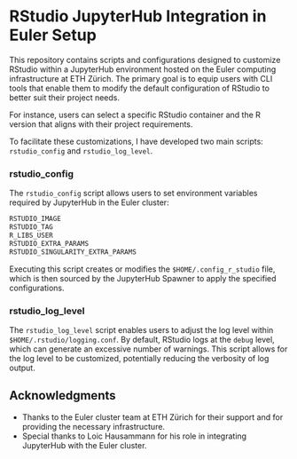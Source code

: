 # RStudio JupyterHub Integration in Euler Setup

This repository contains scripts and configurations designed to customize RStudio within a JupyterHub environment hosted on the Euler computing infrastructure at ETH Zürich. The primary goal is to equip users with CLI tools that enable them to modify the default configuration of RStudio to better suit their project needs.

For instance, users can select a specific RStudio container and the R version that aligns with their project requirements.

To facilitate these customizations, I have developed two main scripts: `rstudio_config` and `rstudio_log_level`.

### rstudio_config

The `rstudio_config` script allows users to set environment variables required by JupyterHub in the Euler cluster:

```bash
RSTUDIO_IMAGE
RSTUDIO_TAG
R_LIBS_USER
RSTUDIO_EXTRA_PARAMS
RSTUDIO_SINGULARITY_EXTRA_PARAMS
```

Executing this script creates or modifies the `$HOME/.config_r_studio` file, which is then sourced by the JupyterHub Spawner to apply the specified configurations.

### rstudio_log_level

The `rstudio_log_level` script enables users to adjust the log level within `$HOME/.rstudio/logging.conf`. By default, RStudio logs at the `debug` level, which can generate an excessive number of warnings. This script allows for the log level to be customized, potentially reducing the verbosity of log output.

## Acknowledgments

- Thanks to the Euler cluster team at ETH Zürich for their support and for providing the necessary infrastructure.
- Special thanks to Loic Hausammann for his role in integrating JupyterHub with the Euler cluster.
